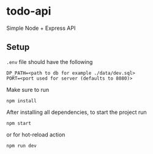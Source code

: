 # todo-api

Simple Node + Express API

## Setup

`.env` file should have the following

```
DP_PATH=<path to db for example ./data/dev.sql>
PORT=<port used for server (defaults to 8080)>
```

Make sure to run

```
npm install
```

After installing all dependencies, to start the project run

```
npm start
```

or for hot-reload action

```
npm run dev
```

